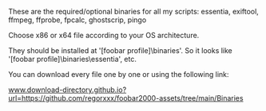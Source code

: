 These are the required/optional binaries for all my scripts: essentia, exiftool, ffmpeg, ffprobe, fpcalc, ghostscrip, pingo

Choose x86 or x64 file according to your OS architecture.

They should be installed at '[foobar profile]\binaries'. So it looks like '[foobar profile]\binaries\essentia', etc.

You can download every file one by one or using the following link:

www.download-directory.github.io?url=https://github.com/regorxxx/foobar2000-assets/tree/main/Binaries
